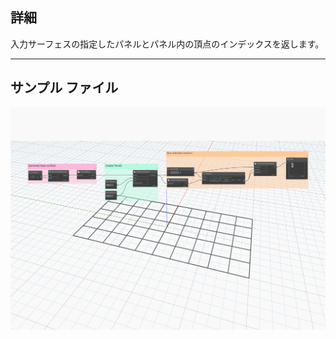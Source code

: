 ## 詳細
入力サーフェスの指定したパネルとパネル内の頂点のインデックスを返します。
___
## サンプル ファイル

![GetVertexIndex](./Autodesk.DesignScript.Geometry.PanelSurface.GetVertexIndex_img.jpg)
